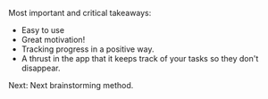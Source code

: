 Most important and critical takeaways:
* Easy to use
* Great motivation!
* Tracking progress in a positive way.
* A thrust in the app that it keeps track of your tasks so they don't disappear.

Next: Next brainstorming method.
